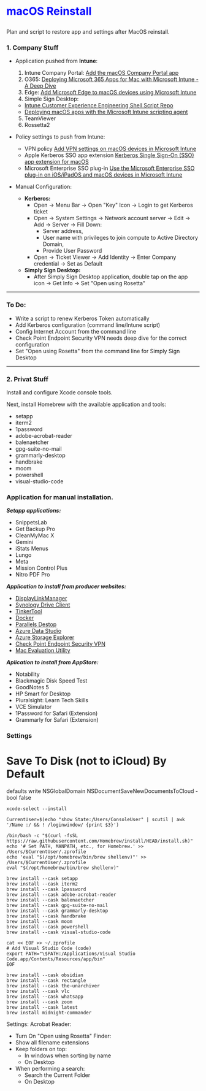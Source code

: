 # **<p style="color: blue">macOS Reinstall</p>**

Plan and script to restore app and settings after MacOS reinstall.

### 1. Company Stuff ###

+ Application pushed from **Intune**:
  1. Intune Company Portal: [Add the macOS Company Portal app](https://learn.microsoft.com/en-us/mem/intune/apps/apps-company-portal-macos)
  2. O365: [Deploying Microsoft 365 Apps for Mac with Microsoft Intune - A Deep Dive](https://techcommunity.microsoft.com/t5/intune-customer-success/deploying-microsoft-365-apps-for-mac-with-microsoft-intune-a/ba-p/2243040)
  3. Edge: [Add Microsoft Edge to macOS devices using Microsoft Intune](https://learn.microsoft.com/en-us/mem/intune/apps/apps-edge-macos)
  4. Simple Sign Desktop:
    - [Intune Customer Experience Engineering Shell Script Repo](https://github.com/microsoft/shell-intune-samples)
    - [Deploying macOS apps with the Microsoft Intune scripting agent](https://techcommunity.microsoft.com/t5/intune-customer-success/deploying-macos-apps-with-the-microsoft-intune-scripting-agent/ba-p/2298072)
  5. TeamViewer
  6. Rossetta2

+ Policy settings to push from Intune:
  - VPN policy [Add VPN settings on macOS devices in Microsoft Intune](https://learn.microsoft.com/en-us/mem/intune/configuration/vpn-settings-macos)
  - Apple Kerberos SSO app extension [Kerberos Single Sign-On (SSO) app extension for macOS](https://hmaslowski.com/home/f/kerberos-single-sign-on-sso-app-extension-for-macos)
  - Microsoft Enterprise SSO plug-in [Use the Microsoft Enterprise SSO plug-in on iOS/iPadOS and macOS devices in Microsoft Intune](https://learn.microsoft.com/en-us/mem/intune/configuration/use-enterprise-sso-plug-in-ios-ipados-macos)

+ Manual Configuration:
  + **Kerberos:**
    + Open -> Menu Bar -> Open "Key" Icon -> Login to get Kerberos ticket
    + Open -> System Settings -> Network account server -> Edit -> Add -> Server -> Fill Down:
      + Server address,
      + User name with privileges to join compute to Active Directory Domain,
      + Provide User Password
    + Open -> Ticket Viewer -> Add Identity -> Enter Company credential -> Set as Default
  + **Simply Sign Desktop:**
    + After Simply Sign Desktop application, double tap on the app icon -> Get Info -> Set "Open using Rosetta"

---

### To Do:
- Write a script to renew Kerberos Token automatically
- Add Kerberos configuration (command line/Intune script)
- Config Internet Account from the command line
- Check Point Endpoint Security VPN needs deep dive for the correct configuration
- Set "Open using Rosetta" from the command line for Simply Sign Desktop

---

### 2. Privat Stuff ###

Install and configure Xcode console tools.

Next, install Homebrew with the available application and tools:
- setapp
- iterm2
- 1password
- adobe-acrobat-reader
- balenaetcher
- gpg-suite-no-mail 
- grammarly-desktop 
- handbrake 
- moom 
- powershell 
- visual-studio-code

### Application for manual installation. ###

***Setapp applications:***
- SnippetsLab
- Get Backup Pro
- CleanMyMac X
- Gemini
- iStats Menus
- Lungo
- Meta
- Mission Control Plus
- Nitro PDF Pro

***Application to install from producer websites:***
- [DisplayLinkManager](https://www.synaptics.com/node/5026?filetype=exe)
- [Synology Drive Client](https://global.download.synology.com/download/Utility/SynologyDriveClient/3.2.1-13271/Mac/Installer/synology-drive-client-13271.dmg)
- [TinkerTool](https://www.bresink.eu/download3.php?PHPSESSID=d348386a3c952454dfad88d789d14a38)
- [Docker](https://desktop.docker.com/mac/main/arm64/Docker.dmg?utm_source=docker&utm_medium=webreferral&utm_campaign=dd-smartbutton&utm_location=module)
- [Parallels Destop](https://www.parallels.com/directdownload/pd18/?experience=enter_key)
- [Azure Data Studio](https://go.microsoft.com/fwlink/?linkid=2215346)
- [Azure Storage Explorer](https://go.microsoft.com/fwlink/?linkid=2216184)
- [Check Point Endpoint Security VPN](https://supportcenter.checkpoint.com/supportcenter/portal/user/anon/page/default.psml/media-type/html?action=portlets.DCFileAction&eventSubmit_doGetdcdetails=&fileid=120374)
- [Mac Evaluation Utility](https://appleseed.apple.com/sp/downloads/projects/1001315/downloads/1016716)

***Aplication to install from AppStore:***
- Notability
- Blackmagic Disk Speed Test
- GoodNotes 5
- HP Smart for Desktop
- Pluralsight: Learn Tech Skills
- VCE Simulator
- 1Password for Safari (Extension)
- Grammarly for Safari (Extension)

### Settings ###

# Save To Disk (not to iCloud) By Default
defaults write NSGlobalDomain NSDocumentSaveNewDocumentsToCloud -bool false


```shell
xcode-select --install
```
```shell
CurrentUser=$(echo "show State:/Users/ConsoleUser" | scutil | awk '/Name :/ && ! /loginwindow/ {print $3}')
```
```shell
/bin/bash -c "$(curl -fsSL https://raw.githubusercontent.com/Homebrew/install/HEAD/install.sh)"
echo '# Set PATH, MANPATH, etc., for Homebrew.' >> /Users/$CurrentUser/.zprofile
echo 'eval "$(/opt/homebrew/bin/brew shellenv)"' >> /Users/$CurrentUser/.zprofile
eval "$(/opt/homebrew/bin/brew shellenv)"
```
```shell
brew install --cask setapp
brew install --cask iterm2
brew install --cask 1password
brew install --cask adobe-acrobat-reader
brew install --cask balenaetcher
brew install --cask gpg-suite-no-mail
brew install --cask grammarly-desktop
brew install --cask handbrake
brew install --cask moom
brew install --cask powershell
brew install --cask visual-studio-code
```
```shell
cat << EOF >> ~/.zprofile
# Add Visual Studio Code (code)
export PATH="\$PATH:/Applications/Visual Studio Code.app/Contents/Resources/app/bin"
EOF
```
```shell
brew install --cask obsidian
brew install --cask rectangle
brew install --cask the-unarchiver
brew install --cask vlc
brew install --cask whatsapp
brew install --cask zoom
brew install --cask latest
brew install midnight-commander
```


Settings:
Acrobat Reader:
- Turn On "Open using Rosetta"
Finder:
- Show all filename extensions
- Keep folders on top:
  - In windows when sorting by name
  - On Desktop
- When performing a search:
  - Search the Current Folder
  - On Desktop
